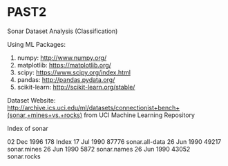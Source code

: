 # PAST2
Sonar Dataset Analysis (Classification)

Using ML Packages:
1. numpy: http://www.numpy.org/
2. matplotlib: https://matplotlib.org/
3. scipy: https://www.scipy.org/index.html
4. pandas: http://pandas.pydata.org/
5. scikit-learn: http://scikit-learn.org/stable/

Dataset Website: http://archive.ics.uci.edu/ml/datasets/connectionist+bench+(sonar,+mines+vs.+rocks)
from UCI Machine Learning Repository

Index of sonar

02 Dec 1996      178 Index
17 Jul 1990    87776 sonar.all-data
26 Jun 1990    49217 sonar.mines
26 Jun 1990     5872 sonar.names
26 Jun 1990    43052 sonar.rocks
